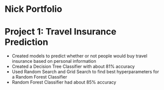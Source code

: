 # Nick Portfolio

# Project 1: Travel Insurance Prediction
* Created models to predict whether or not people would buy travel insurance based on personal information
* Created a Decision Tree Classifier with about 81% accuracy
* Used Random Search and Grid Search to find best hyperparameters for a Random Forest Classifier
* Random Forest Classifier had about 85% accuracy
